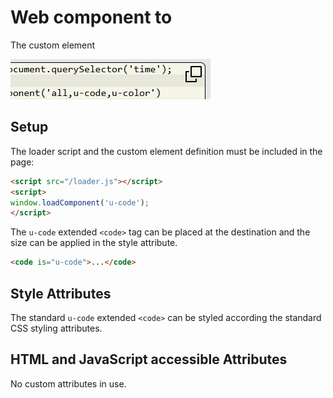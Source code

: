 # Web component to

The <u-code> custom element

![u-code component](../doc/u-code.png)


## Setup

The loader script and the custom element definition must be included in the page:

```html
<script src="/loader.js"></script>
<script>
window.loadComponent('u-code');
</script>
```

The `u-code` extended `<code>` tag can be placed at the destination and the size can be applied in the style attribute.

```html
<code is="u-code">...</code>
```

## Style Attributes

The standard `u-code` extended `<code>` can be styled according the standard CSS styling attributes.


## HTML and JavaScript accessible Attributes

No custom attributes in use.

